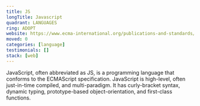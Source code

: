 ```yaml
---
title: JS
longTitle: Javascript
quadrant: LANGUAGES
ring: ADOPT
website: https://www.ecma-international.org/publications-and-standards/standards/ecma-262/
moved: 0
categories: [language]
testimonials: []
stack: [web]
---
```


JavaScript, often abbreviated as JS, is a programming language that conforms to the ECMAScript specification. JavaScript is high-level, often just-in-time compiled, and multi-paradigm. It has curly-bracket syntax, dynamic typing, prototype-based object-orientation, and first-class functions.